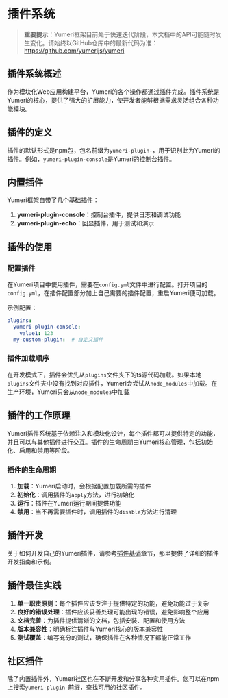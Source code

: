 # 插件系统

> **重要提示**：Yumeri框架目前处于快速迭代阶段，本文档中的API可能随时发生变化。请始终以GitHub仓库中的最新代码为准：https://github.com/yumerijs/yumeri

## 插件系统概述

作为模块化Web应用构建平台，Yumeri的各个操作都通过插件完成。插件系统是Yumeri的核心，提供了强大的扩展能力，使开发者能够根据需求灵活组合各种功能模块。

## 插件的定义

插件的默认形式是npm包，包名前缀为`yumeri-plugin-`，用于识别此为Yumeri的插件。例如，`yumeri-plugin-console`是Yumeri的控制台插件。

## 内置插件

Yumeri框架自带了几个基础插件：

1. **yumeri-plugin-console**：控制台插件，提供日志和调试功能
2. **yumeri-plugin-echo**：回显插件，用于测试和演示

## 插件的使用

### 配置插件

在Yumeri项目中使用插件，需要在`config.yml`文件中进行配置。打开项目的`config.yml`，在插件配置部分加上自己需要的插件配置，重启Yumeri便可加载。

示例配置：

```yaml
plugins:
  yumeri-plugin-console:
    value1: 123
  my-custom-plugin:  # 自定义插件
```

### 插件加载顺序

在开发模式下，插件会优先从`plugins`文件夹下的ts源代码加载。如果本地`plugins`文件夹中没有找到对应插件，Yumeri会尝试从`node_modules`中加载。在生产环境，Yumeri只会从`node_modules`中加载

## 插件的工作原理

Yumeri插件系统基于依赖注入和模块化设计，每个插件都可以提供特定的功能，并且可以与其他插件进行交互。插件的生命周期由Yumeri核心管理，包括初始化、启用和禁用等阶段。

### 插件的生命周期

1. **加载**：Yumeri启动时，会根据配置加载所需的插件
2. **初始化**：调用插件的`apply`方法，进行初始化
3. **运行**：插件在Yumeri运行期间提供功能
4. **禁用**：当不再需要插件时，调用插件的`disable`方法进行清理

## 插件开发

关于如何开发自己的Yumeri插件，请参考[插件基础](/dev/plugin.md)章节，那里提供了详细的插件开发指南和示例。

## 插件最佳实践

1. **单一职责原则**：每个插件应该专注于提供特定的功能，避免功能过于复杂
2. **良好的错误处理**：插件应该妥善处理可能出现的错误，避免影响整个应用
3. **文档完善**：为插件提供清晰的文档，包括安装、配置和使用方法
4. **版本兼容性**：明确标注插件与Yumeri核心的版本兼容性
5. **测试覆盖**：编写充分的测试，确保插件在各种情况下都能正常工作

## 社区插件

除了内置插件外，Yumeri社区也在不断开发和分享各种实用插件。您可以在npm上搜索`yumeri-plugin-`前缀，查找可用的社区插件。